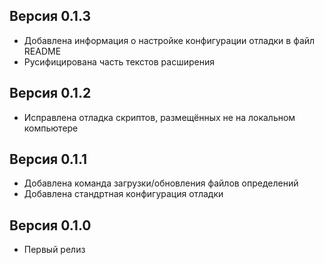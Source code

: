 ﻿## Версия 0.1.3
  - Добавлена информация о настройке конфигурации отладки в файл README
  - Русифицирована часть текстов расширения

## Версия 0.1.2
  - Исправлена отладка скриптов, размещённых не на локальном компьютере

## Версия 0.1.1
  - Добавлена команда загрузки/обновления файлов определений
  - Добавлена стандртная конфигурация отладки

## Версия 0.1.0
  - Первый релиз